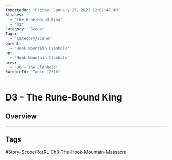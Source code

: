 ```yaml
---
ImportedOn: "Friday, January 27, 2023 12:02:47 AM"
Aliases:
  - "The Rune-Bound King"
  - "D3"
Category: "Scene"
Tags:
  - "Category/Scene"
parent:
  - "Hook Mountain Clanhold"
up:
  - "Hook Mountain Clanhold"
prev:
  - "D6 - The Clanhold"
RWtopicId: "Topic_12316"
---
```

# D3 - The Rune-Bound King
## Overview

---
## Tags
#Story-Scope/RotRL-Ch3-The-Hook-Mountain-Massacre

